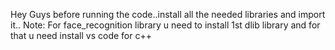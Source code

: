 Hey Guys before running the code..install all the needed libraries and import it..
Note: For face_recognition library u need to install 1st dlib library and for that u need install vs code for c++